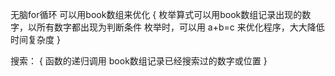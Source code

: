 无脑for循环
可以用book数组来优化
{
    枚举算式可以用book数组记录出现的数字，以所有数字都出现为判断条件
    枚举时，可以用 a+b=c 来优化程序，大大降低时间复杂度
}

搜索：
{
    函数的递归调用
    book数组记录已经搜索过的数字或位置
}
